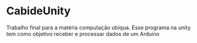 # CabideUnity
Trabalho final para a matéria computação ubíqua. Esse programa na unity tem como objetivo receber e processar dados de um Arduíno 
